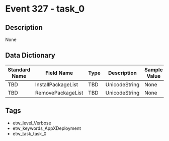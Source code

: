 # Event 327 - task_0

## Description
None

## Data Dictionary
|Standard Name|Field Name|Type|Description|Sample Value|
|---|---|---|---|---|
|TBD|InstallPackageList|TBD|UnicodeString|None|None|
|TBD|RemovePackageList|TBD|UnicodeString|None|None|

## Tags
* etw_level_Verbose
* etw_keywords_AppXDeployment
* etw_task_task_0